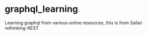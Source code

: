 # graphql_learning
Learning graphql from various online resources, this is from Safari rethinking-REST
